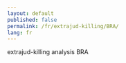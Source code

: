 ```yaml
---
layout: default
published: false
permalink: /fr/extrajud-killing/BRA/
lang: fr
---
```


extrajud-killing analysis BRA
